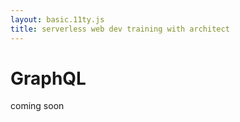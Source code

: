 ```yaml
---
layout: basic.11ty.js
title: serverless web dev training with architect
---
```


# GraphQL

coming soon
